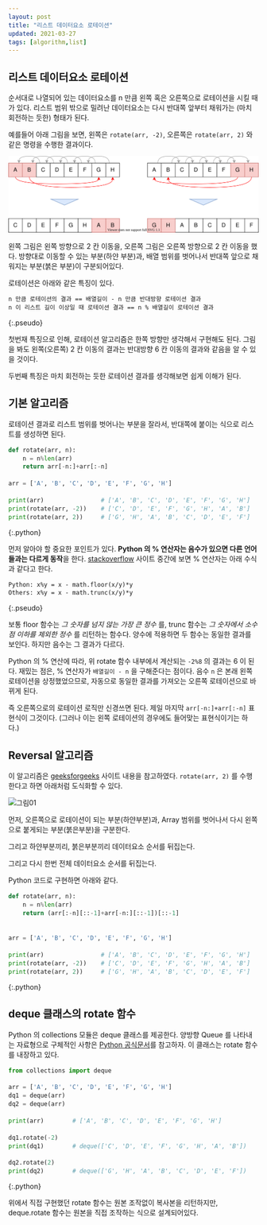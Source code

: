 ```yaml
---
layout: post
title: "리스트 데이터요소 로테이션"
updated: 2021-03-27
tags: [algorithm,list]
---
```


## 리스트 데이터요소 로테이션

순서대로 나열되어 있는 데이터요소를 n 만큼 왼쪽 혹은 오른쪽으로 로테이션을 시킬 때가 있다. 리스트 범위 밖으로 밀려난 데이터요소는 다시 반대쪽 앞부터 채워가는 (마치 회전하는 듯한) 형태가 된다.

예를들어 아래 그림을 보면, 왼쪽은 `rotate(arr, -2)`, 오른쪽은 `rotate(arr, 2)` 와 같은 명령을 수행한 결과이다.

![그림00](/img/algorithm/algorithm-1001-01-01-00.svg)

왼쪽 그림은 왼쪽 방향으로 2 칸 이동을, 오른쪽 그림은 오른쪽 방향으로 2 칸 이동을 했다. 방향대로 이동할 수 있는 부분(하얀 부분)과, 배열 범위를 벗어나서 반대쪽 앞으로 채워지는 부분(붉은 부분)이 구분되어있다.

로테이션은 아래와 같은 특징이 있다.

```txt
n 만큼 로테이션의 결과 == 배열길이 - n 만큼 반대방향 로테이션 결과
n 이 리스트 길이 이상일 때 로테이션 결과 == n % 배열길이 로테이션 결과
```
{:.pseudo}

첫번재 특징으로 인해, 로테이션 알고리즘은 한쪽 방향만 생각해서 구현해도 된다. 그림을 봐도 왼쪽(오른쪽) 2 칸 이동의 결과는 반대방향 6 칸 이동의 결과와 같음을 알 수 있을 것이다.

두번째 특징은 마치 회전하는 듯한 로테이션 결과를 생각해보면 쉽게 이해가 된다.

## 기본 알고리즘

로테이션 결과로 리스트 범위를 벗어나는 부분을 잘라서, 반대쪽에 붙이는 식으로 리스트를 생성하면 된다.

```py
def rotate(arr, n):
    n = n%len(arr)
    return arr[-n:]+arr[:-n]

arr = ['A', 'B', 'C', 'D', 'E', 'F', 'G', 'H']

print(arr)                # ['A', 'B', 'C', 'D', 'E', 'F', 'G', 'H']
print(rotate(arr, -2))    # ['C', 'D', 'E', 'F', 'G', 'H', 'A', 'B']
print(rotate(arr, 2))     # ['G', 'H', 'A', 'B', 'C', 'D', 'E', 'F']
```
{:.python}

먼저 알아야 할 중요한 포인트가 있다. **Python 의 % 연산자는 음수가 있으면 다른 언어들과는 다르게 동작**을 한다. [stackoverflow](https://stackoverflow.com/questions/3883004/the-modulo-operation-on-negative-numbers-in-python) 사이트 중간에 보면 % 연산자는 아래 수식과 같다고 한다.

```txt
Python: x%y = x - math.floor(x/y)*y
Others: x%y = x - math.trunc(x/y)*y
```
{:.pseudo}

보통 floor 함수는 *그 숫자를 넘지 않는 가장 큰 정수* 를, trunc 함수는 *그 숫자에서 소수점 이하를 제외한 정수* 를 리턴하는 함수다. 양수에 적용하면 두 함수는 동일한 결과를 보인다. 하지만 음수는 그 결과가 다르다.

Python 의 % 연산에 따라, 위 rotate 함수 내부에서 계산되는 `-2%8` 의 결과는 6 이 된다. 재밌는 점은, % 연산자가 `배열길이 - n` 을 구해준다는 점이다. 음수 `n` 은 본래 왼쪽 로테이션을 상정했었으므로, 자동으로 동일한 결과를 가져오는 오른쪽 로테이션으로 바뀌게 된다.

즉 오른쪽으로의 로테이션 로직만 신경쓰면 된다. 제일 마지막 `arr[-n:]+arr[:-n]` 표현식이 그것이다. (그러나 이는 왼쪽 로테이션의 경우에도 들어맞는 표현식이기는 하다.)

## Reversal 알고리즘

이 알고리즘은 [geeksforgeeks](https://www.geeksforgeeks.org/program-for-array-rotation-continued-reversal-algorithm/) 사이트 내용을 참고하였다. `rotate(arr, 2)` 를 수행한다고 하면 아래처럼 도식화할 수 있다.

![그림01](/img/algorithm/algorithm-1010-01-01-01.svg)

먼저, 오른쪽으로 로테이션이 되는 부분(하얀부분)과, Array 범위를 벗어나서 다시 왼쪽으로 붙게되는 부분(붉은부분)을 구분한다.

그리고 하얀부분끼리, 붉은부분끼리 데이터요소 순서를 뒤집는다.

그리고 다시 한번 전체 데이터요소 순서를 뒤집는다.

Python 코드로 구현하면 아래와 같다.

```py
def rotate(arr, n):
    n = n%len(arr)
    return (arr[:-n][::-1]+arr[-n:][::-1])[::-1]


arr = ['A', 'B', 'C', 'D', 'E', 'F', 'G', 'H']

print(arr)                # ['A', 'B', 'C', 'D', 'E', 'F', 'G', 'H']
print(rotate(arr, -2))    # ['C', 'D', 'E', 'F', 'G', 'H', 'A', 'B']
print(rotate(arr, 2))     # ['G', 'H', 'A', 'B', 'C', 'D', 'E', 'F']
```
{:.python}

## deque 클래스의 rotate 함수

Python 의 collections 모듈은 deque 클래스를 제공한다. 양방향 Queue 를 나타내는 자료형으로 구체적인 사항은 [Python 공식문서](https://docs.python.org/ko/3.9/library/collections.html#collections.deque)를 참고하자. 이 클래스는 rotate 함수를 내장하고 있다.

```py
from collections import deque

arr = ['A', 'B', 'C', 'D', 'E', 'F', 'G', 'H']
dq1 = deque(arr)
dq2 = deque(arr)

print(arr)        # ['A', 'B', 'C', 'D', 'E', 'F', 'G', 'H']

dq1.rotate(-2)
print(dq1)        # deque(['C', 'D', 'E', 'F', 'G', 'H', 'A', 'B'])

dq2.rotate(2)
print(dq2)        # deque(['G', 'H', 'A', 'B', 'C', 'D', 'E', 'F'])
```
{:.python}

위에서 직접 구현했던 rotate 함수는 원본 조작없이 복사본을 리턴하지만, deque.rotate 함수는 원본을 직접 조작하는 식으로 설계되어있다.